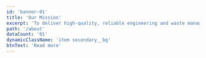 ```yaml
---
id: 'banner-01'
title: 'Our Mission'
excerpt: 'To deliver high-quality, reliable engineering and waste management solutions that meet our clients needs while prioritizing safety and sustainability.'
path: '/about'
dataCount: '01'
dynamicClassName: 'item secondary__bg'
btnText: 'Read more'
---
```

